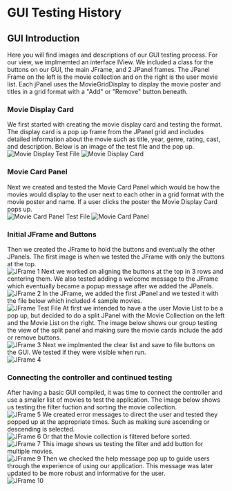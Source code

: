 # GUI Testing History

## GUI Introduction
Here you will find images and descriptions of our GUI testing process. For our view, we implmemted an interface IView. We included a class for the buttons on our GUI, the main JFrame, and 2 JPanel frames. The JPanel Frame on the left is the movie collection and on the right is the user movie list. Each jPanel uses the MovieGridDisplay to display the movie poster and titles in a grid format with a "Add" or "Remove" button beneath.

### Movie Display Card
We first started with creating the movie display card and testing the format. The display card is a pop up frame from the JPanel grid and includes detailed information about the movie such as title, year, genre, rating, cast, and description. Below is an image of the test file and the pop up. <br>
![Movie Display Test File](images/testmoviedisplay.jpg)
![Movie Display Card](images/moviedisplaycard.jpg)

### Movie Card Panel
Next we created and tested the Movie Card Panel which would be how the movies would display to the user next to each other in a grid format with the movie poster and name. If a user clicks the poster the Movie Display Card pops up. <br>
![Movie Card Panel Test File](images/testmoviecardpanel.jpg)
![Movie Card Panel](images/moviecardpanel.jpg)

### Initial JFrame and Buttons
Then we created the JFrame to hold the buttons and eventually the other JPanels. The first image is when we tested the JFrame with only the buttons at the top. <br>
![JFrame 1](images/jframe_1.jpg)
Next we worked on aligning the buttons at the top in 3 rows and centering them. We also tested adding a welcome message to the JFrame which eventually became a popup message after we added the JPanels. <br>
![JFrame 2](images/jframe_2.jpg)
In the JFrame, we added the first JPanel and we tested it with the file below which included 4 sample movies. <br>
![JFrame Test File](images/testjframeview.jpg)
At first we intended to have a the user Movie List to be a pop up, but decided to do a split JPanel with the Movie Collection on the left and the Movie List on the right. The image below shows our group testing the view of the split panel and making sure the movie cards include the add or remove buttons. <br>
![JFrame 3](images/jframe_3.jpg)
Next we implmented the clear list and save to file buttons on the GUI. We tested if they were visible when run. <br>
![JFrame 4](images/jframe_4.jpg)

### Connecting the controller and continued testing
After having a basic GUI compiled, it was time to connect the controller and use a smaller list of movies to test the application. The image below shows us testing the filter fuction and sorting the movie collection. <br>
![JFrame 5](images/jframe_5.jpg)
We created error messages to direct the user and tested they popped up at the appropriate times. Such as making sure ascending or descending is selected. <br>
![JFrame 6](images/jframe_6.jpg)
Or that the Movie collection is filtered before sorted. <br>
![JFrame 7](images/jframe_7.jpg)
This image shows us testing the filter and add button for multiple movies. <br>
![JFrame 9](images/jframe_9.jpg)
Then we checked the help message pop up to guide users through the experience of using our application. This message was later updated to be more robust and informative for the user. <br>
![JFrame 10](images/jframe_10.jpg)


